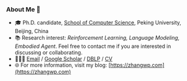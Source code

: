### About Me 🙌 

- 🎓 Ph.D. candidate, [School of Computer Science](https://cs.pku.edu.cn/), Peking University, Beijing, China
- 📚 Research interest: *Reinforcement Learning, Language Modeling, Embodied Agent*. Feel free to contact me if you are interested in discussing or collaborating.
- 🧑🏻‍💻 [Email](mailto:zawnpn@gmail.com) / [Google Scholar](https://scholar.google.com/citations?user=_IKNf9EAAAAJ) / [DBLP](https://dblp.org/pid/73/10693-2.html) / [CV](https://zhangwp.com/files/CV/CV_EN.pdf)
- 🌐 For more information, visit my blog: [https://zhangwp.com](https://zhangwp.com)
